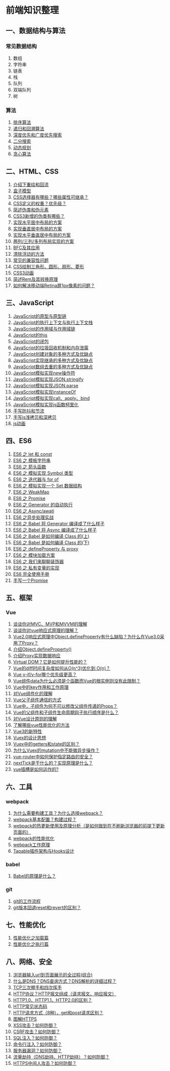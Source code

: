 # 前端知识整理

## 一、数据结构与算法
### 常见数据结构
1. 数组
2. 字符串
3. 链表
4. 栈
5. 队列
6. 双端队列
7. 树

### 算法
1. [排序算法](https://github.com/GGXXMM/FE-Knowledge/issues/43)
2. [递归和回溯算法](https://github.com/GGXXMM/FE-Knowledge/issues/44)
3. [深度优先和广度优先搜索](https://github.com/GGXXMM/FE-Knowledge/issues/45)
4. [二分搜索](https://github.com/GGXXMM/FE-Knowledge/issues/46)
5. [动态规划](https://github.com/GGXXMM/FE-Knowledge/issues/47)
6. [贪心算法](https://github.com/GGXXMM/FE-Knowledge/issues/48)

## 二、HTML、CSS
1. [介绍下重绘和回流](https://github.com/GGXXMM/FE-Knowledge/issues/62)
2. [盒子模型](https://github.com/GGXXMM/FE-Knowledge/issues/49)
3. [CSS选择器有哪些？哪些属性可继承？](https://github.com/GGXXMM/FE-Knowledge/issues/63)
4. [CSS定义的权重？优先级？](https://github.com/GGXXMM/FE-Knowledge/issues/64)
5. [简述伪类和伪元素](https://github.com/GGXXMM/FE-Knowledge/issues/65)
6. [CSS3新增的伪类有哪些？](https://github.com/GGXXMM/FE-Knowledge/issues/66)
7. [实现水平居中布局的方案](https://github.com/GGXXMM/FE-Knowledge/issues/50)
8. [实现垂直居中布局的方案](https://github.com/GGXXMM/FE-Knowledge/issues/51)
9. [实现水平垂直居中布局的方案](https://github.com/GGXXMM/FE-Knowledge/issues/52)
10. [两列/三列/多列布局实现的方案](https://github.com/GGXXMM/FE-Knowledge/issues/53)
11. [BFC及其应用](https://github.com/GGXXMM/FE-Knowledge/issues/54)
12. [清除浮动的方法](https://github.com/GGXXMM/FE-Knowledge/issues/55)
13. [常见的兼容性问题](https://github.com/GGXXMM/FE-Knowledge/issues/56)
14. [CSS绘制三角形、圆形、扇形、菱形](https://github.com/GGXXMM/FE-Knowledge/issues/57)
15. [CSS3动画](https://github.com/GGXXMM/FE-Knowledge/issues/58)
16. [简述Rem及其转换原理](https://github.com/GGXXMM/FE-Knowledge/issues/67)
17. [如何解决移动端Retina屏1px像素的问题？](https://github.com/GGXXMM/FE-Knowledge/issues/68)

## 三、JavaScript
1. [JavaScript的原型与原型链](https://github.com/GGXXMM/Blog-Knowledge/issues/1)
2. [JavaScript的执行上下文与执行上下文栈](https://github.com/GGXXMM/Blog-Knowledge/issues/2)
3. [JavaScript的作用域与作用域链](https://github.com/GGXXMM/FE-Knowledge/issues/3)
4. [JavaScript的this](https://github.com/GGXXMM/FE-Knowledge/issues/4)
5. [JavaScript的闭包](https://github.com/GGXXMM/FE-Knowledge/issues/5)
6. [JavaScript的垃圾回收机制和内存泄露](https://github.com/GGXXMM/FE-Knowledge/issues/6)
7. [JavaScript创建对象的多种方式及优缺点](https://github.com/GGXXMM/FE-Knowledge/issues/7)
8. [JavaScript实现继承的多种方式及优缺点](https://github.com/GGXXMM/FE-Knowledge/issues/8)
9. [JavaScript数组去重的多种方式及优缺点](https://github.com/GGXXMM/FE-Knowledge/issues/9)
10. [JavaScript模拟实现new操作符](https://github.com/GGXXMM/FE-Knowledge/issues/10)
11. [JavaScript模拟实现JSON.stringify](https://github.com/GGXXMM/FE-Knowledge/issues/11)
12. [JavaScript模拟实现JSON.parse](https://github.com/GGXXMM/FE-Knowledge/issues/12)
13. [JavaScript模拟实现instanceOf](https://github.com/GGXXMM/FE-Knowledge/issues/13)
14. [JavaScript模拟实现call、apply、bind](https://github.com/GGXXMM/FE-Knowledge/issues/14)
15. [JavaScript模拟实现js函数柯里化](https://github.com/GGXXMM/FE-Knowledge/issues/15)
16. [手写防抖和节流](https://github.com/GGXXMM/FE-Knowledge/issues/16)
17. [手写js浅拷贝和深拷贝](https://github.com/GGXXMM/FE-Knowledge/issues/17)
18. [js动画](https://github.com/GGXXMM/FE-Knowledge/issues/69)

## 四、ES6
1. [ES6 之 let 和 const](https://github.com/mqyqingfeng/Blog/issues/82)
2. [ES6 之 模板字符串](https://github.com/mqyqingfeng/Blog/issues/84)
3. [ES6 之 箭头函数](https://github.com/mqyqingfeng/Blog/issues/85)
4. [ES6 之 模拟实现 Symbol 类型](https://github.com/mqyqingfeng/Blog/issues/87)
5. [ES6 之 迭代器与 for of](https://github.com/mqyqingfeng/Blog/issues/90)
6. [ES6 之 模拟实现一个 Set 数据结构](https://github.com/mqyqingfeng/Blog/issues/91)
7. [ES6 之 WeakMap](https://github.com/mqyqingfeng/Blog/issues/92)
8. [ES6 之 Promise](https://github.com/mqyqingfeng/Blog/issues/98)
9. [ES6 之 Generator 的自动执行](https://github.com/mqyqingfeng/Blog/issues/99)
10. [ES6 之 Async/awati](https://github.com/mqyqingfeng/Blog/issues/100)
11. [ES6 之异步处理实战](https://github.com/mqyqingfeng/Blog/issues/101)
12. [ES6 之 Babel 将 Generator 编译成了什么样子](https://github.com/mqyqingfeng/Blog/issues/102)
13. [ES6 之 Babel 将 Async 编译成了什么样子](https://github.com/mqyqingfeng/Blog/issues/103)
14. [ES6 之 Babel 是如何编译 Class 的(上)](https://github.com/mqyqingfeng/Blog/issues/105)
15. [ES6 之 Babel 是如何编译 Class 的(下)](https://github.com/mqyqingfeng/Blog/issues/106)
16. [ES6 之 defineProperty 与 proxy](https://github.com/mqyqingfeng/Blog/issues/107)
17. [ES6 之 模块加载方案](https://github.com/mqyqingfeng/Blog/issues/108)
18. [ES6 之 我们来聊聊装饰器](https://github.com/mqyqingfeng/Blog/issues/109)
19. [ES6 之 私有变量的实现](https://github.com/mqyqingfeng/Blog/issues/110)
20. [ES6 完全使用手册](https://github.com/mqyqingfeng/Blog/issues/111)
21. [手写一个Promise](https://github.com/GGXXMM/FE-Knowledge/issues/61)

## 五、框架
### Vue
1. [谈谈你对MVC、MVP和MVVM的理解](https://github.com/GGXXMM/FE-Knowledge/issues/78)
2. [谈谈你对vue响应式原理的理解？](https://github.com/GGXXMM/FE-Knowledge/issues/81)
3. [Vue2.0响应式原理中Object.defineProperty有什么缺陷？为什么在Vue3.0采用了Proxy？](https://github.com/GGXXMM/FE-Knowledge/issues/34)
4. [介绍Object.defineProperty()](https://github.com/GGXXMM/FE-Knowledge/issues/60)
5. [介绍Proxy实现数据响应](https://github.com/GGXXMM/FE-Knowledge/issues/71)
6. [Virtual DOM？它是如何提升性能的？](https://github.com/GGXXMM/FE-Knowledge/issues/35)
7. [Vue的diff时间复杂度如何从O(n^3)优化到 O(n)？](https://github.com/GGXXMM/FE-Knowledge/issues/36)
8. [Vue v-if/v-for哪个优先级更高？](https://github.com/GGXXMM/FE-Knowledge/issues/70)
9. [Vue组件data为什么必须是个函数而Vue的根实例则没有此限制？](https://github.com/GGXXMM/FE-Knowledge/issues/72)
10. [Vue中的key作用和工作原理](https://github.com/GGXXMM/FE-Knowledge/issues/73)
11. [对Vue组件化的理解](https://github.com/GGXXMM/FE-Knowledge/issues/74)
12. [Vue父子组件通信的方式](https://github.com/GGXXMM/FE-Knowledge/issues/37)
13. [Vue中，子组件为何不可以修改父组件传递的Props？](https://github.com/GGXXMM/FE-Knowledge/issues/38)
14. [Vue的父组件和子组件生命周期钩子执行顺序是什么？](https://github.com/GGXXMM/FE-Knowledge/issues/39)
15. [对Vue设计原则的理解](https://github.com/GGXXMM/FE-Knowledge/issues/75)
16. [了解哪些vue性能优化的方法](https://github.com/GGXXMM/FE-Knowledge/issues/76)
17. [Vue3的新特性](https://github.com/GGXXMM/FE-Knowledge/issues/77)
18. [Vuex的设计思想](https://github.com/GGXXMM/FE-Knowledge/issues/40)
19. [Vuex中的getters和state的区别？](https://github.com/GGXXMM/FE-Knowledge/issues/41)
20. [为什么Vuex的mutation中不能做异步操作？](https://github.com/GGXXMM/FE-Knowledge/issues/42)
21. [vue-router中如何保护指定路由的安全？](https://github.com/GGXXMM/FE-Knowledge/issues/79)
22. [nextTick是干什么的？实现原理是什么？](https://github.com/GGXXMM/FE-Knowledge/issues/80)
23. [vue插槽是如何运作的?](https://github.com/GGXXMM/FE-Knowledge/issues/82)

## 六、工具
### webpack
1. [为什么需要构建工具？为什么选择webpack？](https://github.com/GGXXMM/FE-Knowledge/issues/83)
2. [webpack基本配置？构建过程？](https://github.com/GGXXMM/FE-Knowledge/issues/84)
3. [webpack的热更新使用及原理分析（是如何做到在不刷新浏览器的前提下更新页面的）](https://github.com/GGXXMM/FE-Knowledge/issues/85)
4. [webpack的性能优化](https://github.com/GGXXMM/FE-Knowledge/issues/86)
5. [webpack工作原理](https://github.com/GGXXMM/FE-Knowledge/issues/87)
6. [Tapable插件架构与Hooks设计](https://github.com/GGXXMM/FE-Knowledge/issues/88)

### babel
1. [Babel的原理是什么？]()

### git
1. [git的工作流程]()
2. [git版本回退reset和revert的区别？]()

## 七、性能优化
1. [性能优化之加载篇]()
2. [性能优化之执行篇]()

## 八、网络、安全
1. [浏览器输入url到页面展示的全过程(综合)](https://github.com/GGXXMM/FE-Knowledge/issues/18)
2. [什么是DNS？DNS查询方式？DNS解析的详细过程？](https://github.com/GGXXMM/FE-Knowledge/issues/19)
3. [TCP三次握手和四次挥手](https://github.com/GGXXMM/FE-Knowledge/issues/20)
4. [HTTP协议？HTTP报文组成（请求报文、响应报文）](https://github.com/GGXXMM/FE-Knowledge/issues/21)
5. [HTTP1.0、HTTP1.1、HTTP2.0的区别？](https://github.com/GGXXMM/FE-Knowledge/issues/22)
6. [HTTP常见状态码](https://github.com/GGXXMM/FE-Knowledge/issues/23)
7. [HTTP请求方式（8种），get和post请求区别？](https://github.com/GGXXMM/FE-Knowledge/issues/24)
8. [图解HTTPS](https://github.com/GGXXMM/FE-Knowledge/issues/25)
9. [XSS攻击？如何防御？](https://github.com/GGXXMM/FE-Knowledge/issues/26)
10. [CSRF攻击？如何防御？](https://github.com/GGXXMM/FE-Knowledge/issues/27)
11. [SQL注入？如何防御？](https://github.com/GGXXMM/FE-Knowledge/issues/28)
12. [命令行注入？如何防御？](https://github.com/GGXXMM/FE-Knowledge/issues/29)
13. [服务器漏洞？如何防御？](https://github.com/GGXXMM/FE-Knowledge/issues/30)
15. [流量劫持（DNS劫持、HTTP劫持）？如何防御？](https://github.com/GGXXMM/FE-Knowledge/issues/31)
16. [HTTPS中间人攻击？如何防御？](https://github.com/GGXXMM/FE-Knowledge/issues/32)